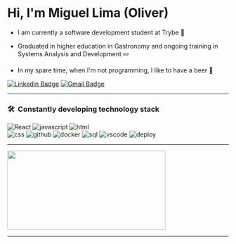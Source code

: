 <h1 align="left">Hi, I'm Miguel Lima (Oliver)</h1>

- I am currently a software development student at Trybe :green_heart:

- Graduated in higher education in Gastronomy and ongoing training in Systems Analysis and Development :pencil2:

- In my spare time, when I'm not programming, I like to have a beer 🍺

 [![Linkedin Badge](https://img.shields.io/badge/-Miguel%20Lima-6633cc?style=flat-square&logo=Linkedin&logoColor=white&link=https://www.linkedin.com/in/adsmiguel/)](https://www.linkedin.com/in/adsmiguel/)
[![Gmail Badge](https://img.shields.io/badge/-miguellimaoliver97@gmail.com-6633cc?style=flat-square&logo=Gmail&logoColor=white&link=mailto:miguellimaoliver97@gmail.com)](mailto:miguellimaoliver97@gmail.com)


---

### 🛠 &nbsp;Constantly developing technology stack

![React](https://img.shields.io/badge/React-6633cc?style=for-the-badge&logo=react&logoColor=white)
![javascript](https://img.shields.io/badge/Javascript-6633cc?style=for-the-badge&logo=javascript&logoColor=white)
![html](https://img.shields.io/badge/Html-6633cc?style=for-the-badge&logo=HTML5&logoColor=white)</br>
![css](https://img.shields.io/badge/CSS-6633cc?style=for-the-badge&logo=CSS3&logoColor=white)
![github](https://img.shields.io/badge/Git-6633cc?style=for-the-badge&logo=GITHUB&logoColor=white)
![docker](https://img.shields.io/badge/Docker-6633cc?style=for-the-badge&logo=DOCKER&logoColor=white)
![sql](https://img.shields.io/badge/Sql-6633cc?style=for-the-badge&logo=SQL&logoColor=white)
![vscode](https://img.shields.io/badge/Vscode-6633cc?style=for-the-badge&logo=Visualstudiocode&logoColor=white)
![deploy](https://img.shields.io/badge/Deploy-6633cc?style=for-the-badge&logo=Deploy&logoColor=white)


 
---

 <div>
  <img height="180em" width="360" src="https://github-readme-stats.vercel.app/api/top-langs/?username=Miguel-Lima&layout=compact&langs_count=7&theme=dracula"/>
</div>

---
